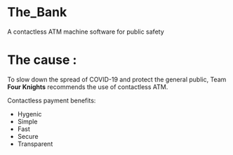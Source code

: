 # The_Bank
A contactless ATM machine software for public safety


# The cause : 

To slow down the spread of COVID-19 and protect the general public, Team **Four Knights** recommends the use of contactless ATM.

Contactless payment benefits:
* Hygenic 
* Simple
* Fast
* Secure
* Transparent
